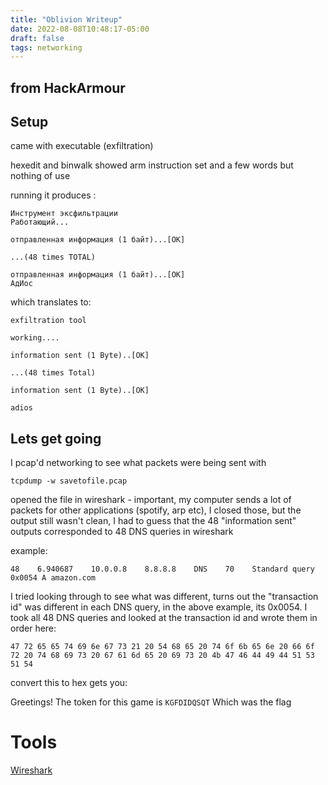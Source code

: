 ```yaml
---
title: "Oblivion Writeup"
date: 2022-08-08T10:48:17-05:00
draft: false
tags: networking
---
```


## from HackArmour

## Setup
came with executable (exfiltration)

hexedit and binwalk showed arm instruction set and a few words but nothing of use

running it produces :

	Инструмент эксфильтрации            
	Работающий...

	отправленная информация (1 байт)...[OK]

	...(48 times TOTAL)

	отправленная информация (1 байт)...[OK]
	АдИос

which translates to:

	exfiltration tool

	working....

	information sent (1 Byte)..[OK]

	...(48 times Total)

	information sent (1 Byte)..[OK]

	adios


## Lets get going

I pcap'd networking to see what packets were being sent with

`tcpdump -w savetofile.pcap`

opened the file in wireshark - important, my computer sends a lot of packets for other applications (spotify, arp etc), I closed those, but the output still wasn't clean, I had to guess that the 48 "information sent" outputs corresponded to 48 DNS queries in wireshark

example:

`48    6.940687    10.0.0.8    8.8.8.8    DNS    70    Standard query 0x0054 A amazon.com`

I tried looking through to see what was different, turns out the "transaction id" was different in each DNS query, in the above example, its 0x0054. I took all 48 DNS queries and looked at the transaction id and wrote them in order here:

`47 72 65 65 74 69 6e 67 73 21 20 54 68 65 20 74 6f 6b 65 6e 20 66 6f 72 20 74 68 69 73 20 67 61 6d 65 20 69 73 20 4b 47 46 44 49 44 51 53 51 54`

convert this to hex gets you: 

Greetings! The token for this game is `KGFDIDQSQT`
Which was the flag

# Tools

[Wireshark](https://www.wireshark.org/)

